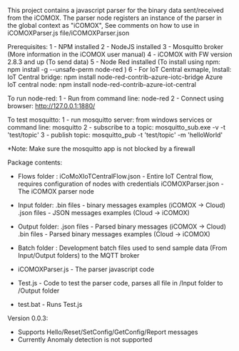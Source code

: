 This project contains a javascript parser for the binary data sent/received from the iCOMOX.
The parser node registers an instance of the parser in the global context as "iCOMOX",
See comments on how to use in iCOMOXParser.js file/iCOMOXParser.json



Prerequisites:
1 - NPM installed
2 - NodeJS installed
3 - Mosquitto broker (More information in the iCOMOX user manual)
4 - iCOMOX with FW version 2.8.3 and up (To send data)
5 - Node Red installed (To install using npm: npm install -g --unsafe-perm node-red )
6 - For IoT Central exmaple, Install:
	IoT Central bridge: 	npm install node-red-contrib-azure-iotc-bridge
	Azure IoT central node: npm install node-red-contrib-azure-iot-central
	
To run node-red:
1 - Run from command line: node-red
2 - Connect using browser: http://127.0.0.1:1880/


To test mosquitto:
1 - run mosquitto server: from windows services or command line: mosquitto
2 - subscribe to a topic: mosquitto_sub.exe -v -t 'test/topic'
3 - publish topic: mosquitto_pub -t 'test/topic' -m 'helloWorld'

*Note: Make sure the mosquitto app is not blocked by a firewall


Package contents:
- Flows folder :
	iCoMoXIoTCentralFlow.json - Entire IoT Central flow, requires configuration of nodes with credentials
	iCOMOXParser.json - The iCOMOX parser node

- Input folder:
	.bin files - binary messages examples (iCOMOX -> Cloud)
	.json files - JSON messages examples (Cloud -> iCOMOX)

- Output folder:
	.json files - Parsed binary messages  (iCOMOX -> Cloud)
	.bin files - Parsed binary messages examples (Cloud -> iCOMOX)

- Batch folder : 
	Development batch files used to send sample data (From Input/Output folders) to the MQTT broker
	
- iCOMOXParser.js - The parser javascript code
- Test.js - Code to test the parser code, parses all file in /Input folder to /Output folder
- test.bat - Runs Test.js



Version 0.0.3:
- Supports Hello/Reset/SetConfig/GetConfig/Report messages
- Currently Anomaly detection is not supported
